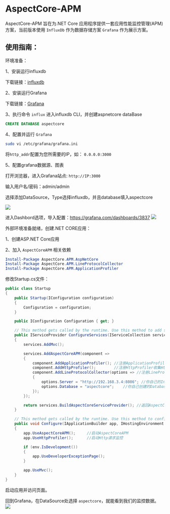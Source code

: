 # AspectCore-APM

AspectCore-APM 旨在为.NET Core 应用程序提供一套应用性能监控管理(APM)方案，当前版本使用 `InfluxDb` 作为数据存储方案 `Grafana` 作为展示方案。

## 使用指南：

环境准备：

1、安装运行influxdb

下载链接：[influxdb](https://portal.influxdata.com/downloads)

2、安装运行Grafana

下载链接：[Grafana](http://docs.grafana.org/installation/)

3、执行命令 `influx` 进入influxdb CLI，并创建aspnetcore dataBase

```SQL
CREATE DATABASE aspectcore
```

4、配置并运行 `Grafana`

```BASH
sudo vi /etc/grafana/grafana.ini
```

将`http_addr`配置为您所需要的IP，如： `0.0.0.0:3000`

5、配置grafana数据源、图表

打开浏览器，进入Grafana站点: `http://IP:3000`

输入用户名/密码：admin/admin

选择添加DataSource，Type选择influxdb，并且database填入aspectcore

![](https://images2018.cnblogs.com/blog/575322/201711/575322-20171125004333140-79330190.png)

进入Dashbord选项，导入配置：https://grafana.com/dashboards/3837
![](https://images2018.cnblogs.com/blog/575322/201711/575322-20171125004351625-556193769.png)

外部环境准备就绪，创建.NET CORE应用：

1、创建ASP.NET Core应用

2、加入 `AspectCoreAPM` 相关依赖

```powershell
Install-Package AspectCore.APM.AspNetCore
Install-Package AspectCore.APM.LineProtocolCollector
Install-Package AspectCore.APM.ApplicationProfiler
```

修改Startup.cs文件：

```csharp
public class Startup
{
    public Startup(IConfiguration configuration)
    {
        Configuration = configuration;
    }

    public IConfiguration Configuration { get; }

    // This method gets called by the runtime. Use this method to add services to the container.
    public IServiceProvider ConfigureServices(IServiceCollection services)
    {
        services.AddMvc();

        services.AddAspectCoreAPM(component =>
        {
            component.AddApplicationProfiler(); //注册ApplicationProfiler收集GC和ThreadPool数据
            component.AddHttpProfiler();        //注册HttpProfiler收集Http请求数据
            component.AddLineProtocolCollector(options => //注册LineProtocolCollector将数据发送到InfluxDb
            {
                options.Server = "http://192.168.3.4:8086"; //你自己的InfluxDB Http地址
                options.Database = "aspectcore";    //你自己创建的Database
            });
        });

        return services.BuildAspectCoreServiceProvider(); //返回AspectCore AOP的ServiceProvider,这句代码一定要有
    }

    // This method gets called by the runtime. Use this method to configure the HTTP request pipeline.
    public void Configure(IApplicationBuilder app, IHostingEnvironment env)
    {
        app.UseAspectCoreAPM();     //启动AspectCoreAPM
        app.UseHttpProfiler();      //启动Http请求监控

        if (env.IsDevelopment())
        {
            app.UseDeveloperExceptionPage();
        }

        app.UseMvc();
    }
}
```

启动应用并访问页面。

回到Grafana，在DataSource处选择 `aspectcore`，就能看到我们的监控数据。
![](https://images2018.cnblogs.com/blog/575322/201711/575322-20171125004407609-2032842391.png)
